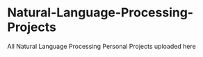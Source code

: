 # Natural-Language-Processing-Projects
All Natural Language Processing Personal Projects uploaded here
